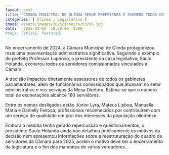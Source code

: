 ```yaml
---
layout: post
title: "CÂMARA MUNICIPAL DE OLINDA SEGUE PREFEITURA E EXONERA TODOS OS COMISSIONADOS"
categories: [ Olinda , Legislativo ]
image: assets/images/2025/janeiro/03/05.jpg
date:   2025-01-03  16:20:00 -0300
#tags: [sticky, featured]
---
```

No encerramento de 2024, a Câmara Municipal de Olinda protagonizou mais uma movimentação administrativa significativa. Seguindo o exemplo do prefeito Professor Lupércio, o presidente da casa legislativa, Saulo Holanda, exonerou todos os servidores comissionados vinculados à Câmara.

A decisão impactou diretamente assessores de todos os gabinetes parlamentares, além de funcionários comissionados que atuavam no setor administrativo e nos serviços da Mesa Diretora. Estima-se que o número total de exonerações alcance 160 servidores.

Entre os nomes desligados estão Júnior Lyra, Mateus Lisboa, Manuella Maria e Danielly Feitosa, profissionais reconhecidos por contribuírem com um serviço de qualidade em prol dos interesses da população olindense.

Embora a medida tenha gerado repercussão e questionamentos, o presidente Saulo Holanda ainda não detalhou publicamente os motivos da decisão nem apresentou informações sobre a reestruturação do quadro de servidores da Câmara para 2025, porém o motivo deve ser o encerramento da legislatura e o fim dos mandatos de vários vereadores.